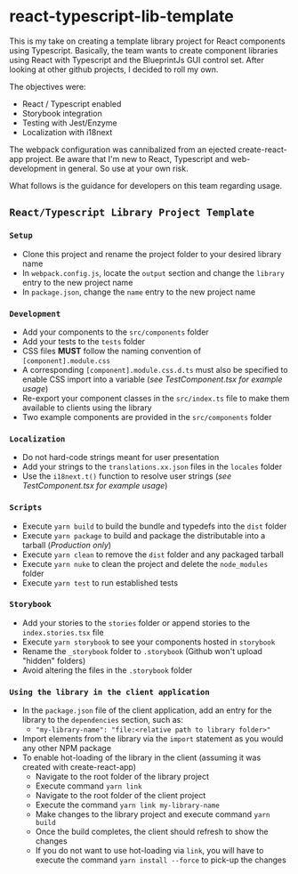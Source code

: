 # react-typescript-lib-template
This is my take on creating a template library project for React components using Typescript. 
Basically, the team wants to create component libraries using React with Typescript and the BlueprintJs GUI control set. After looking at other github projects, I decided to roll my own.

The objectives were:  
* React / Typescript enabled
* Storybook integration
* Testing with Jest/Enzyme
* Localization with i18next

The webpack configuration was cannibalized from an ejected create-react-app project. Be aware that I'm new to React, Typescript and web-development in general. So use at your own risk.

What follows is the guidance for developers on this team regarding usage.

## `React/Typescript Library Project Template`

### `Setup`

* Clone this project and rename the project folder to your desired library name
* In `webpack.config.js`, locate the `output` section and change the `library` entry to the new project name
* In `package.json`, change the `name` entry to the new project name

### `Development`

* Add your components to the `src/components` folder
* Add your tests to the `tests` folder
* CSS files **MUST** follow the naming convention of `[component].module.css`
* A corresponding `[component].module.css.d.ts` must also be specified to enable CSS import into a variable (*see TestComponent.tsx for example usage*)
* Re-export your component classes in the `src/index.ts` file to make them available to clients using the library
* Two example components are provided in the `src/components` folder

### `Localization`

* Do not hard-code strings meant for user presentation
* Add your strings to the `translations.xx.json` files in the `locales` folder
* Use the `i18next.t()` function to resolve user strings (*see TestComponent.tsx for example usage*)
### `Scripts`

* Execute `yarn build` to build the bundle and typedefs into the `dist` folder
* Execute `yarn package` to build and package the distributable into a tarball (*Production only*)
* Execute `yarn clean` to remove the `dist` folder and any packaged tarball
* Execute `yarn nuke` to clean the project and delete the `node_modules` folder
* Execute `yarn test` to run established tests

### `Storybook`

* Add your stories to the `stories` folder or append stories to the `index.stories.tsx` file
* Execute `yarn storybook` to see your components hosted in `storybook`
* Rename the `_storybook` folder to `.storybook` (Github won't upload "hidden" folders)
* Avoid altering the files in the `.storybook` folder

### `Using the library in the client application`

* In the `package.json` file of the client application, add an entry for the library to the `dependencies` section, such as:
    * `"my-library-name": "file:<relative path to library folder>"`
* Import elements from the library via the `import` statement as you would any other NPM package
* To enable hot-loading of the library in the client (assuming it was created with create-react-app)
    * Navigate to the root folder of the library project
    * Execute command `yarn link`
    * Navigate to the root folder of the client project
    * Execute the command `yarn link my-library-name`
    * Make changes to the library project and execute command `yarn build`
    * Once the build completes, the client should refresh to show the changes
    * If you do not want to use hot-loading via `link`, you will have to execute the command `yarn install --force` to pick-up the changes
